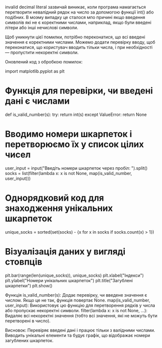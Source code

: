 invalid decimal literal зазвичай виникає, коли програма намагається перетворити невалідний рядок на число за допомогою функції int() або подібних. В моэму випадку це сталося мпо причині якщо введення символів які не є коректними числами, наприклад, якщо були введені літери або інші нечислові символи.

Щоб уникнути цієї помилки, потрібно переконатися, що всі введені значення є коректними числами. Можемо додати перевірку вводу, щоб переконатися, що користувач вводить тільки числа, і при необхідності — пропустити некоректні символи.

Оновлений код з обробкою помилок:

import matplotlib.pyplot as plt

# Функція для перевірки, чи введені дані є числами
def is_valid_number(s):
    try:
        return int(s)
    except ValueError:
        return None

# Вводимо номери шкарпеток і перетворюємо їх у список цілих чисел
user_input = input("Введіть номери шкарпеток через пробіл: ").split()
socks = list(filter(lambda x: x is not None, map(is_valid_number, user_input)))

# Однорядковий код для знаходження унікальних шкарпеток
unique_socks = sorted(set(socks) - {x for x in socks if socks.count(x) > 1})

# Візуалізація даних у вигляді стовпців
plt.bar(range(len(unique_socks)), unique_socks)
plt.xlabel("Індекси")
plt.ylabel("Номери унікальних шкарпеток")
plt.title("Загублені шкарпетки")
plt.show()


Функція is_valid_number(s): Додає перевірку, чи введене значення є числом. Якщо це не так, функція повертає None.
map(is_valid_number, user_input): Використовує цю функцію для перетворення рядків у числа або пропускає некоректні символи.
filter(lambda x: x is not None, ...): Видаляє всі некоректні значення (тобто всі значення, які не можуть бути перетворені в число).

Висновок:
Перевіряє введені дані і працює тільки з валідними числами.
Виводить унікальні елементи та будує графік, що відображає номери загублених шкарпеток.
